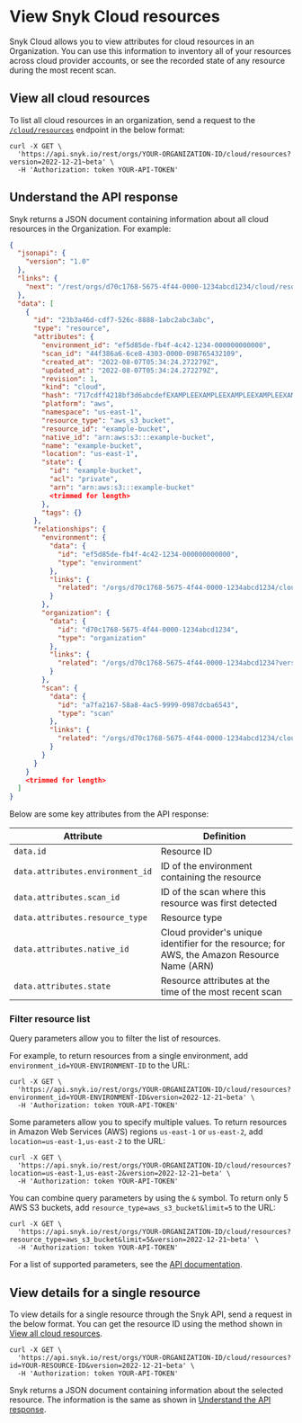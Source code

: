 # View Snyk Cloud resources

Snyk Cloud allows you to view attributes for cloud resources in an Organization. You can use this information to inventory all of your resources across cloud provider accounts, or see the recorded state of any resource during the most recent scan.

## View all cloud resources

To list all cloud resources in an organization, send a request to the [`/cloud/resources`](https://apidocs.snyk.io/?version=2022-12-21%7Ebeta#get-/orgs/-org\_id-/cloud/resources) endpoint in the below format:

```
curl -X GET \
  'https://api.snyk.io/rest/orgs/YOUR-ORGANIZATION-ID/cloud/resources?version=2022-12-21~beta' \
  -H 'Authorization: token YOUR-API-TOKEN'
```

## Understand the API response

Snyk returns a JSON document containing information about all cloud resources in the Organization. For example:

```json
{
  "jsonapi": {
    "version": "1.0"
  },
  "links": {
    "next": "/rest/orgs/d70c1768-5675-4f44-0000-1234abcd1234/cloud/resources?starting_after=eyJpZCI6IjY5ODA5MjNhLWU0ZTAtNDg3Mi04ZDAwLWRjZDEXAMPLEEXAMPLE&version=2022-04-13~experimental"
  },
  "data": [
    {
      "id": "23b3a46d-cdf7-526c-8888-1abc2abc3abc",
      "type": "resource",
      "attributes": {
        "environment_id": "ef5d85de-fb4f-4c42-1234-000000000000",
        "scan_id": "44f386a6-6ce8-4303-0000-098765432109",
        "created_at": "2022-08-07T05:34:24.272279Z",
        "updated_at": "2022-08-07T05:34:24.272279Z",
        "revision": 1,
        "kind": "cloud",
        "hash": "717cdff4218bf3d6abcdefEXAMPLEEXAMPLEEXAMPLEEXAMPLEEXAMPLEEXAMPLE",
        "platform": "aws",
        "namespace": "us-east-1",
        "resource_type": "aws_s3_bucket",
        "resource_id": "example-bucket",
        "native_id": "arn:aws:s3:::example-bucket",
        "name": "example-bucket",
        "location": "us-east-1",
        "state": {
          "id": "example-bucket",
          "acl": "private",
          "arn": "arn:aws:s3:::example-bucket"
          <trimmed for length>
        },
        "tags": {}
      },
      "relationships": {
        "environment": {
          "data": {
            "id": "ef5d85de-fb4f-4c42-1234-000000000000",
            "type": "environment"
          },
          "links": {
            "related": "/orgs/d70c1768-5675-4f44-0000-1234abcd1234/cloud/environments?id=ef5d85de-fb4f-4c42-1234-000000000000&version=2022-12-21~beta"
          }
        },
        "organization": {
          "data": {
            "id": "d70c1768-5675-4f44-0000-1234abcd1234",
            "type": "organization"
          },
          "links": {
            "related": "/orgs/d70c1768-5675-4f44-0000-1234abcd1234?version=2022-12-21~beta"
          }
        },
        "scan": {
          "data": {
            "id": "a7fa2167-58a8-4ac5-9999-0987dcba6543",
            "type": "scan"
          },
          "links": {
            "related": "/orgs/d70c1768-5675-4f44-0000-1234abcd1234/cloud/scans?id=a7fa2167-58a8-4ac5-9999-0987dcba6543&version=2022-12-21~beta"
          }
        }
      }
    }
    <trimmed for length>
  ]
}
```

Below are some key attributes from the API response:

| Attribute                        | Definition                                                                                   |
| -------------------------------- | -------------------------------------------------------------------------------------------- |
| `data.id`                        | Resource ID                                                                                  |
| `data.attributes.environment_id` | ID of the environment containing the resource                                                |
| `data.attributes.scan_id`        | ID of the scan where this resource was first detected                                        |
| `data.attributes.resource_type`  | Resource type                                                                                |
| `data.attributes.native_id`      | Cloud provider's unique identifier for the resource; for AWS, the Amazon Resource Name (ARN) |
| `data.attributes.state`          | Resource attributes at the time of the most recent scan                                      |

### Filter resource list

Query parameters allow you to filter the list of resources.

For example, to return resources from a single environment, add `environment_id=YOUR-ENVIRONMENT-ID` to the URL:

```
curl -X GET \
  'https://api.snyk.io/rest/orgs/YOUR-ORGANIZATION-ID/cloud/resources?environment_id=YOUR-ENVIRONMENT-ID&version=2022-12-21~beta' \
  -H 'Authorization: token YOUR-API-TOKEN'
```

Some parameters allow you to specify multiple values. To return resources in Amazon Web Services (AWS) regions `us-east-1` or `us-east-2`, add `location=us-east-1,us-east-2` to the URL:

```
curl -X GET \
  'https://api.snyk.io/rest/orgs/YOUR-ORGANIZATION-ID/cloud/resources?location=us-east-1,us-east-2&version=2022-12-21~beta' \
  -H 'Authorization: token YOUR-API-TOKEN'
```

You can combine query parameters by using the `&` symbol. To return only 5 AWS S3 buckets, add `resource_type=aws_s3_bucket&limit=5` to the URL:

```
curl -X GET \
  'https://api.snyk.io/rest/orgs/YOUR-ORGANIZATION-ID/cloud/resources?resource_type=aws_s3_bucket&limit=5&version=2022-12-21~beta' \
  -H 'Authorization: token YOUR-API-TOKEN'
```

For a list of supported parameters, see the [API documentation](https://apidocs.snyk.io/?version=2022-12-21%7Ebeta#get-/orgs/-org\_id-/cloud/resources).

## View details for a single resource

To view details for a single resource through the Snyk API, send a request in the below format. You can get the resource ID using the method shown in [View all cloud resources](view-snyk-cloud-resources.md#view-all-cloud-resources).

```
curl -X GET \
  'https://api.snyk.io/rest/orgs/YOUR-ORGANIZATION-ID/cloud/resources?id=YOUR-RESOURCE-ID&version=2022-12-21~beta' \
  -H 'Authorization: token YOUR-API-TOKEN'
```

Snyk returns a JSON document containing information about the selected resource. The information is the same as shown in [Understand the API response](view-snyk-cloud-resources.md#understand-the-api-response).
